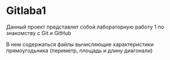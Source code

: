 # Gitlaba1
Данный проект представлет собой лабораторную работу 1 по знакомству с Git и GitHub

В нем содержаться файлы вычисляющие характеристики прямоугодьника (периметр, площадь и длину диагонали)